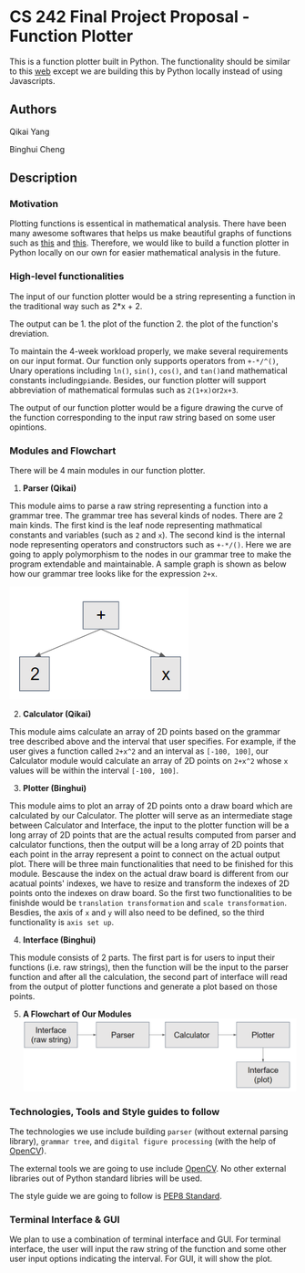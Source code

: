 # CS 242 Final Project Proposal - Function Plotter

This is a function plotter built in Python. The functionality should be similar to this [web](https://www.desmos.com/calculator) except we are building this by Python locally instead of using Javascripts.

## Authors

Qikai Yang

Binghui Cheng

## Description

### Motivation

Plotting functions is essentical in mathematical analysis. There have been many awesome softwares that helps us make beautiful graphs of functions such as [this](https://www.desmos.com/calculator) and [this](http://fooplot.com/#W3sidHlwZSI6MCwiZXEiOiJ4XjIiLCJjb2xvciI6IiMwMDAwMDAifSx7InR5cGUiOjEwMDB9XQ--). Therefore, we would like to build a function plotter in Python locally on our own for easier mathematical analysis in the future.

### High-level functionalities

The input of our function plotter would be a string representing a function in the traditional way such as 2\*x + 2.

The output can be 1. the plot of the function 2. the plot of the function's dreviation.

To maintain the 4-week workload properly, we make several requirements on our input format. Our function only supports operators from `+-*/^()`, Unary operations including `ln()`, `sin()`, `cos()`, and `tan()`and mathematical constants including`pi`and`e`. Besides, our function plotter will support abbreviation of mathematical formulas such as `2(1+x)`or`2x+3`.

The output of our function plotter would be a figure drawing the curve of the function corresponding to the input raw string based on some user opintions.

### Modules and Flowchart

There will be 4 main modules in our function plotter.

1. **Parser (Qikai)**

This module aims to parse a raw string representing a function into a grammar tree. The grammar tree has several kinds of nodes. There are 2 main kinds. The first kind is the leaf node representing mathmatical constants and variables (such as `2` and `x`). The second kind is the internal node representing operators and constructors such as `+-*/()`. Here we are going to apply polymorphism to the nodes in our grammar tree to make the program extendable and maintainable. A sample graph is shown as below how our grammar tree looks like for the expression `2+x`.

![Grammar Tree representing 2+x](./Grammar.PNG)

2. **Calculator (Qikai)**

This module aims calculate an array of 2D points based on the grammar tree described above and the interval that user specifies. For example, if the user gives a function called `2+x^2` and an interval as `[-100, 100]`, our Calculator module would calculate an array of 2D points on `2+x^2` whose `x` values will be within the interval `[-100, 100]`.

3. **Plotter (Binghui)**

This module aims to plot an array of 2D points onto a draw board which are calculated by our Calculator. The plotter will serve as an intermediate stage between Calculator and Interface, the input to the plotter function will be a long array of 2D points that are the actual results computed from parser and calculator functions, then the output will be a long array of 2D points that each point in the array represent a point to connect on the actual output plot. There will be three main functionalities that need to be finished for this module. Bescause the index on the actual draw board is different from our acatual points' indexes, we have to resize and transform the indexes of 2D points onto the indexes on draw board. So the first two functionalities to be finishde would be `translation transformation` and `scale transformation`. Besdies, the axis of `x` and `y` will also need to be defined, so the third functionality is `axis set up`.

4. **Interface (Binghui)**

This module consists of 2 parts. The first part is for users to input their functions (i.e. raw strings), then the function will be the input to the parser function and after all the calculation, the second part of interface will read from the output of plotter functions and generate a plot based on those points.

5. **A Flowchart of Our Modules**
   ![](./Flow.PNG)

### Technologies, Tools and Style guides to follow

The technologies we use include building `parser` (without external parsing library), `grammar tree`, and `digital figure processing` (with the help of [OpenCV](https://opencv.org/)).

The external tools we are going to use include [OpenCV](https://opencv.org/). No other external libraries out of Python standard libries will be used.

The style guide we are going to follow is [PEP8 Standard](https://www.python.org/dev/peps/pep-0008/).

### Terminal Interface & GUI

We plan to use a combination of terminal interface and GUI. For terminal interface, the user will input the raw string of the function and some other user input options indicating the interval. For GUI, it will show the plot.
